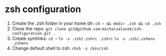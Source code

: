 zsh configuration
===
 
1. Create the .zsh folder in your home dir:
`cd ~ && mkdir .zsh && cd .zsh`
2. Clone the repo:
`git clone git@github.com:michalvalasek/zsh-configuration.git .`
3. Create symlinks:
`cd ~`
`ln -s .zsh/.zshrc .zshrc`
`ln -s .zsh/.zshenv .zshenv`
4. Change default shell to zsh:
`chsh -s /bin/zsh`
